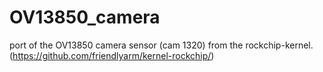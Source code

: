 # OV13850_camera
port of the OV13850 camera sensor (cam 1320) from the rockchip-kernel. (https://github.com/friendlyarm/kernel-rockchip/)
